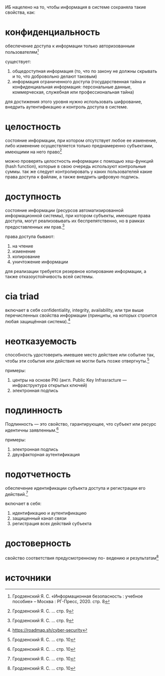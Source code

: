 ИБ нацелено на то, чтобы информация в системе сохраняла такие свойства, как:
# конфиденциальность
обеспечение доступа к информации только авторизованным пользователям[^1]

существует:
1. общедоступная информация (то, что по закону не должны скрывать и то, что добровольно делают таковым)
2. информация ограниченного доступа (государственная тайна и  конфиденциальная информация: персональные данные, коммерческая, служебная или профессиональная тайна)

для достижения этого уровня нужно использовать шифрование, внедрить аутентификацию и контроль доступа в системе.
# целостность
состояние информации, при котором отсутствует любое ее изменение, либо изменение осуществляется только преднамеренно субъектами, имеющими на него право[^2]

можно проверять целостность информации с помощью хеш-функций (hash function), которые в свою очередь используют контрольные суммы. так же следует контролировать у каких пользователей какие права доступа к файлам, а также внедрить цифровую подпись.
# доступность
состояние информации (ресурсов автоматизированной информационной системы), при котором субъекты, имеющие права доступа, могут реализовывать их беспрепятственно, но в рамках предоставленных им прав.[^2]

права доступа бывают:
1. на чтение
2. изменение
3. копирование
4. уничтожение информации

для реализации требуется резервное копирование информации, а также отказоустойчивость всей системы. 
# cia triad
включает в себя confidentiality, integrity, availability, или три выше перечисленных свойства информации (принципы, на которых строится любая защищённая система).[^4]
# неотказуемость
способность удостоверить имевшее место действие или событие так, чтобы эти события или действия не могли быть позже отвергнуты.[^3]

примеры:
1. центры на основе PKI (англ. Public Key Infrasracture — инфраструктура открытых ключей)
2. электронная подпись
# подлинность
Подлинность — это свойство, гарантирующее, что субъект или ресурс идентичны заявленным.[^3]

примеры:
1. электронная подпись
2. двухфакторная аутентификация
# подотчетность 
обеспечение идентификации субъекта доступа и регистрации его действий.[^3]

включает в себя:
1. идентификацию и аутентификацию
2. защищенный канал связи
3. регистрация всех действий субъекта
# достоверность
свойство соответствия предусмотренному по- ведению и результатам[^3]
# источники
[^1]: Гродзенский Я. С. «Информационная безопасность : учебное пособие» – Москва : РГ-Пресс, 2020. стр. 8
[^2]: Гродзенский Я. С. … стр. 9
[^3]: Гродзенский Я. С. … стр. 10
[^4]: https://roadmap.sh/cyber-security